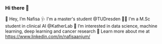 ### Hi there 👋

👋 Hey, I’m Nafisa 
🩺 I'm a master's student @TUDresden
👨‍🎓 I'm a M.Sc student in clinical AI @KatherLab
👀 I’m interested in data science, machine learning, deep learning and cancer research
🔗 Learn more about me at https://www.linkedin.com/in/nafisaanjum/

